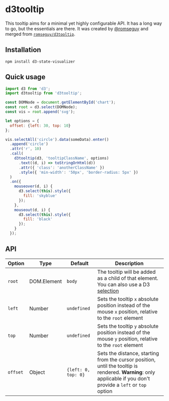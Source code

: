 # d3tooltip

This tooltip aims for a minimal yet highly configurable API. It has a long way to go, but the essentials are there.
It was created by [@romseguy](https://github.com/romseguy) and merged from [`romseguy/d3tooltip`](https://github.com/romseguy/d3tooltip).

## Installation

`npm install d3-state-visualizer`

## Quick usage

```javascript
import d3 from 'd3';
import d3tooltip from 'd3tooltip';

const DOMNode = document.getElementById('chart');
const root = d3.select(DOMNode);
const vis = root.append('svg');

let options = {
  offset: {left: 30, top: 10}
};

vis.selectAll('circle').data(someData).enter()
  .append('circle')
  .attr('r', 10)
  .call(
    d3tooltip(d3, 'tooltipClassName', options)
      .text((d, i) => toStringOrHtml(d))
      .attr({ 'class': 'anotherClassName' })
      .style({ 'min-width': '50px', 'border-radius: 5px' })
  )
  .on({
    mouseover(d, i) {
      d3.select(this).style({
        fill: 'skyblue'
      });
    },
    mouseout(d, i) {
      d3.select(this).style({
        fill: 'black'
      });
    }
  });
```

## API

| Option   | Type        | Default             | Description                                                                                                                                                     |
| -------- | ----------- | ------------------- | --------------------------------------------------------------------------------------------------------------------------------------------------------------- |
| `root`   | DOM.Element | `body`              | The tooltip will be added as a child of that element. You can also use a D3 [selection](https://github.com/mbostock/d3/wiki/Selections#d3_select)               |
| `left`   | Number      | `undefined`         | Sets the tooltip `x` absolute position instead of the mouse `x` position, relative to the `root` element                                                        |
| `top`    | Number      | `undefined`         | Sets the tooltip `y` absolute position instead of the mouse `y` position, relative to the `root` element                                                        |
| `offset` | Object      | `{left: 0, top: 0}` | Sets the distance, starting from the cursor position, until the tooltip is rendered. **Warning**: only applicable if you don't provide a `left` or `top` option |
